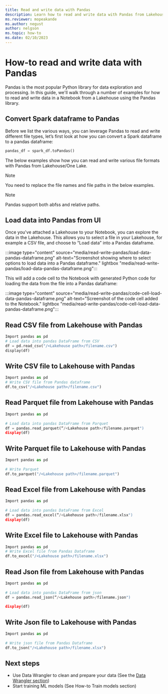 ```yaml
---
title: Read and write data with Pandas
description: Learn how to read and write data with Pandas from Lakehouse.
ms.reviewer: mopeakande
ms.author: negust
author: nelgson
ms.topic: how-to
ms.date: 02/10/2023
---
```


# How-to read and write data with Pandas

Pandas is the most popular Python library for data exploration and processing. In this guide, we'll walk through a number of examples for how to read and write data in a Notebook from a Lakehouse using the Pandas library.

## Convert Spark dataframe to Pandas

Before we list the various ways, you can leverage Pandas to read and write different file types, let’s first look at how you can convert a Spark dataframe to a pandas dataframe:

```Python
pandas_df = spark_df.toPandas() 
```

The below examples show how you can read and write various file formats with Pandas from Lakehouse/One Lake.

> [!NOTE]
> You need to replace the file names and file paths in the below examples.

> [!NOTE]
> Pandas support both abfss and relative paths.  

## Load data into Pandas from UI

Once you've attached a Lakehouse to your Notebook, you can explore the data in the Lakehouse. This allows you to select a file in your Lakehouse, for example a CSV file, and choose to “Load data” into a Pandas dataframe.

:::image type="content" source="media/read-write-pandas/load-data-pandas-dataframe.png" alt-text="Screenshot showing where to select options to load data into a Pandas dataframe." lightbox "media/read-write-pandas/load-data-pandas-dataframe.png":::

This will add a code cell to the Notebook with generated Python code for loading the data from the file into a Pandas dataframe:

:::image type="content" source="media/read-write-pandas/code-cell-load-data-pandas-dataframe.png" alt-text="Screenshot of the code cell added to the Notebook." lightbox "media/read-write-pandas/code-cell-load-data-pandas-dataframe.png":::

## Read CSV file from Lakehouse with Pandas

```Python
Import pandas as pd 
# Load data into pandas DataFrame from CSV 
df = pd.read_csv("/<Lakehouse path>/filename.csv") 
display(df) 
```

## Write CSV file to Lakehouse with Pandas

```Python
Import pandas as pd 
# Write CSV file from Pandas dataframe 
df.to_csv("/<Lakehouse path>/filename.csv") 
```

## Read Parquet file from Lakehouse with Pandas

```Python
Import pandas as pd 
 
# Load data into pandas DataFrame from Parquet 
df = pandas.read_parquet(“/<Lakehouse path>/filename.parquet") 
display(df) 
```

## Write Parquet file to Lakehouse with Pandas

```Python
Import pandas as pd 
 
# Write Parquet 
df.to_parquet("/<Lakehouse path>/filename.parquet") 
```

## Read Excel file from Lakehouse with Pandas

```Python
Import pandas as pd 
 
# Load data into pandas DataFrame from Excel 
df = pandas.read_excel(“/<Lakehouse path>/filename.xlsx") 
display(df) 
```

## Write Excel file to Lakehouse with Pandas

```Python
Import pandas as pd 
# Write Excel file from Pandas Dataframe  
df.to_excel("/<Lakehouse path>/filename.xlsx") 
```

## Read Json file from Lakehouse with Pandas

```Python
Import pandas as pd 
 
# Load data into pandas DataFrame from json 
df = pandas.read_json(“/<Lakehouse path>/filename.json") 
 
display(df) 
```

## Write Json file to Lakehouse with Pandas

```Python
Import pandas as pd 
 
# Write json file from Pandas Dataframe  
df.to_json("/<Lakehouse path>/filename.xlsx") 
```

## Next steps

- Use Data Wrangler to clean and prepare your data (See the [Data Wrangler section](data-wrangler.md))
- Start training ML models (See How-to Train models section)
